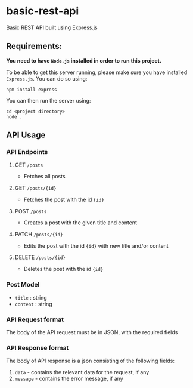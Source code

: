 # basic-rest-api
Basic REST API built using Express.js

## Requirements:

**You need to have `Node.js` installed in order to run this project.**

To be able to get this server running, please make sure you have installed `Express.js`. You can do so using:
```
npm install express
```

You can then run the server using:
```
cd <project directory>
node .
```

## API Usage

### API Endpoints

1. GET `/posts`
   - Fetches all posts

2. GET `/posts/{id}`
   - Fetches the post with the id `{id}`

3. POST `/posts`
   - Creates a post with the given title and content

4. PATCH `/posts/{id}`
   - Edits the post with the id `{id}` with new title and/or content

5. DELETE `/posts/{id}`
   - Deletes the post with the id `{id}`
  
### Post Model
- `title` : string
- `content` : string

### API Request format

The body of the API request must be in JSON, with the required fields

### API Response format

The body of API response is a json consisting of the following fields:
1. `data` - contains the relevant data for the request, if any
2. `message` - contains the error message, if any
